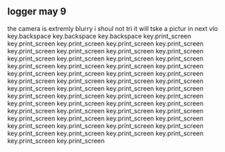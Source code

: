 ## logger may 9
the camera is extremly blurry i shoul not tri it will tske a pictur in  next vlo key.backspace key.backspace key.backspace key.print_screen key.print_screen key.print_screen key.print_screen key.print_screen key.print_screen key.print_screen key.print_screen key.print_screen key.print_screen key.print_screen key.print_screen key.print_screen key.print_screen key.print_screen key.print_screen key.print_screen key.print_screen key.print_screen key.print_screen key.print_screen key.print_screen key.print_screen key.print_screen key.print_screen key.print_screen key.print_screen key.print_screen key.print_screen key.print_screen key.print_screen key.print_screen key.print_screen key.print_screen key.print_screen key.print_screen key.print_screen key.print_screen key.print_screen key.print_screen key.print_screen key.print_screen key.print_screen key.print_screen key.print_screen key.print_screen key.print_screen key.print_screen key.print_screen key.print_screen key.print_screen key.print_screen key.print_screen key.print_screen key.print_screen
